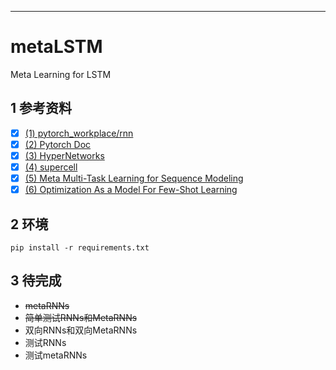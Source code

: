 <p align="center"><src="images/catnlp_logo.png" /></p>

--------------------------------------------------------------------------------

# metaLSTM

Meta Learning for LSTM

## 1 参考资料

- [x] [(1) pytorch_workplace/rnn](https://github.com/DingKe/pytorch_workplace/tree/master/rnn)
- [x] [(2) Pytorch Doc](http://pytorch.org/docs/0.3.1/)
- [x] [(3) HyperNetworks](https://arxiv.org/pdf/1609.09106.pdf)
- [x] [(4) supercell](https://github.com/hardmaru/supercell)
- [x] [(5) Meta Multi-Task Learning for Sequence Modeling](https://arxiv.org/pdf/1802.08969.pdf)
- [x] [(6) Optimization As a Model For Few-Shot Learning ](https://openreview.net/pdf?id=rJY0-Kcll)

## 2 环境

```
pip install -r requirements.txt
```

## 3 待完成

- ~~metaRNNs~~
- ~~简单测试RNNs和MetaRNNs~~
- 双向RNNs和双向MetaRNNs
- 测试RNNs
- 测试metaRNNs







